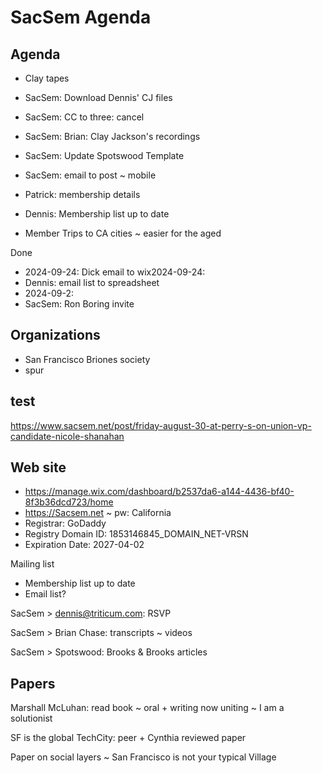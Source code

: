 # SacSem Agenda

## Agenda

* Clay tapes

* SacSem: Download Dennis' CJ files
* SacSem: CC to three: cancel
* SacSem: Brian: Clay Jackson's recordings
* SacSem: Update Spotswood Template
* SacSem: email to post ~ mobile
* Patrick: membership details
* Dennis: Membership list up to date
* Member Trips to CA cities ~ easier for the aged

Done
* 2024-09-24: Dick email to wix2024-09-24:&nbsp;
* Dennis: email list to spreadsheet
* 2024-09-2:&nbsp;
* SacSem: Ron Boring invite

## Organizations

* San Francisco Briones society
* spur

## test

<a href="https://www.sacsem.net/post/friday-august-30-at-perry-s-on-union-vp-candidate-nicole-shanahan">https://www.sacsem.net/post/friday-august-30-at-perry-s-on-union-vp-candidate-nicole-shanahan</a>
## Web site

* <a href="https://manage.wix.com/dashboard/b2537da6-a144-4436-bf40-8f3b36dcd723/home">https://manage.wix.com/dashboard/b2537da6-a144-4436-bf40-8f3b36dcd723/home</a>
* <a href="https://Sacsem.net">https://Sacsem.net</a> ~ pw: California
* Registrar: GoDaddy
* Registry Domain ID: 1853146845_DOMAIN_NET-VRSN
* Expiration Date: 2027-04-02

Mailing list

* Membership list up to date
* Email list?

SacSem &gt; dennis@triticum.com: RSVP

SacSem &gt; Brian Chase: transcripts ~ videos

SacSem &gt; Spotswood: Brooks &amp; Brooks articles
## Papers

Marshall McLuhan: read book ~ oral + writing now uniting ~ I am a solutionist

SF is the global TechCity: peer + Cynthia reviewed paper

Paper on social layers ~ San Francisco is not your typical Village